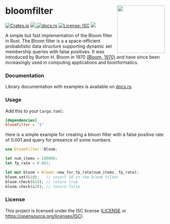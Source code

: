 # bloomfilter <img src="img/logo.png" align="right" width="150" />

[![Crates.io](https://img.shields.io/crates/v/bloomfilter.svg)](https://crates.io/crates/bloomfilter)
<a href="https://github.com/jedisct1/rust-bloom-filter/actions?query=workflow%3A%22Continuous+Integration%22">
<img src="https://img.shields.io/github/workflow/status/jedisct1/rust-bloom-filter/Continuous%20Integration?style=flat&logo=GitHub%20Actions">
</a>
[![docs.rs](https://docs.rs/bloomfilter/badge.svg)](https://docs.rs/bloomfilter)
[![License: ISC](https://img.shields.io/badge/License-ISC-blue.svg)](https://github.com/jedisct1/rust-bloom-filter/blob/master/LICENSE)
<a href="https://codecov.io/gh/jedisct1/rust-bloom-filter">
<img src="https://codecov.io/gh/jedisct1/rust-bloom-filter/branch/main/graph/badge.svg">
</a>

A simple but fast implementation of the Bloom filter in Rust. The Bloom filter is a a space-efficient probabilistic data structure supporting dynamic set membership queries with
false positives. It was introduced by Burton H. Bloom in 1970 [(Bloom, 1970)](https://dl.acm.org/doi/10.1145/362686.362692) and have since been increasingly used in computing
applications and bioinformatics.

### Documentation

Library documentation with examples is available on [docs.rs](https://docs.rs/bloomfilter).

### Usage

Add this to your `Cargo.toml`:

```toml
[dependencies]
bloomfilter = "1"
```

Here is a simple example for creating a bloom filter with a false positive rate of 0.001 and query for presence of some numbers.

```rust
use bloomfilter::Bloom;

let num_items = 100000;
let fp_rate = 0.001;

let mut bloom = Bloom::new_for_fp_rate(num_items, fp_rate);
bloom.set(&10);   // insert 10 in the bloom filter
bloom.check(&10); // return true
bloom.check(&20); // return false
```

### License

This project is licensed under the ISC license ([LICENSE](https://github.com/jedisct1/rust-bloom-filter/blob/master/LICENSE) or https://opensource.org/licenses/ISC).
